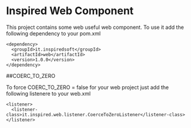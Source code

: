 # Inspired Web Component

This project contains some web useful web component. To use it add the following dependency to your pom.xml

```
<dependency>
  <groupId>it.inspiredsoft</groupId>
  <artifactId>web</artifactId>
  <version>1.0.0</version>
</dependency>
```

##COERC_TO_ZERO

To force COERC_TO_ZERO = false for your web project just add the following listenere to your web.xml
```
<listener>
  <listener-class>it.inspired.web.listener.CoerceToZeroListener</listener-class>
</listener>
```
